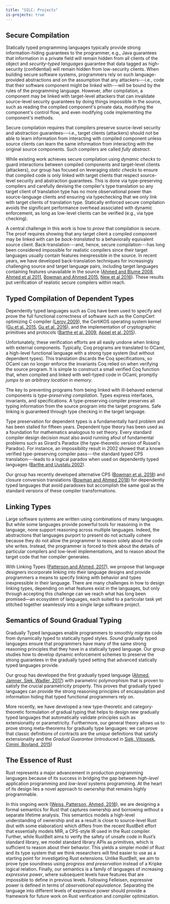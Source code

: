 ```yaml
---
title: "SILC: Projects"
is-projects: true
---
```


## Secure Compilation

Statically typed programming languages typically provide strong
information-hiding guarantees to the programmer, e.g., Java guarantees that
information in a private field will remain hidden from all clients of the object
and _security-typed languages_ guarantee that data tagged as high-security
(confidential) will remain hidden from low-security clients.  When building
secure software systems, programmers rely on such language-provided abstractions
and on the assumption that any attackers---i.e., code that their software
component might be linked with---will be bound by the rules of the programming
language.  However, after compilation, a component may be linked with
target-level attackers that can invalidate source-level security guarantees by
doing things impossible in the source, such as reading the compiled component's
private data, modifying the component's control flow, and even modifying code
implementing the component's methods.

Secure compilation requires that compilers preserve source-level security and
abstraction guarantees---i.e., target clients (attackers) should not be able to
learn information from interacting with compiled component unless source clients
can learn the same information from interacting with the original source
components. Such compilers are called _fully abstract_.

While existing work achieves secure compilation using _dynamic checks_ to
guard interactions between compiled components and target-level clients
(attackers), our group has focused on leveraging _static checks_ to ensure
that compiled code is only linked with target clients that respect source-level
security and abstraction guarantees. 
This is done via type-preserving compilers and carefully devising the compiler's
type translation so any target client of translation type has no more
observational power than source-language clients and ensuring via typechecking 
that we only link with target clients of translation type. 
Statically enforced secure compilation avoids the significant performance
overhead associated with dynamic enforcement, as long as low-level clients can
be verified (e.g., via type checking).

A central challenge in this work is how to _prove_ that compilation
is secure.  The proof requires showing that any target client a compiled
component may be linked with can be _back-translated_ to a behaviorally
equivalent source client. Back-translation---and, hence, secure
compilation---has long been considered impossible for realistic compilers since
their target languages usually contain features inexpressible in the source.  In
recent years, we have developed back-translation techniques for increasingly
challenging source and target language pairs, including target languages
containing features unavailable in the
source ([Ahmed and Blume 2008][#ahmed08], [Ahmed et al 2011][#ahmed11], [Bowman and Ahmed 2015][#bowman15], [New et al 2016][#new16]).
These results put verification of realistic secure compilers within reach.

[#ahmed08]: http://www.ccs.neu.edu/home/amal/papers/tccpoe.pdf
[#ahmed11]: http://www.ccs.neu.edu/home/amal/papers/epc.pdf
[#bowman15]: http://www.ccs.neu.edu/home/amal/papers/nifree.pdf
[#new16]: http://www.ccs.neu.edu/home/amal/papers/fabcc.pdf

## Typed Compilation of Dependent Types
Dependently typed languages such as Coq have been used to specify and prove the full
functional correctness of software such as the CompCert optimizing C compiler ([Leroy 2009][#leroy2009]), the
CertiKOS operating system kernel ([Gu et al. 2015][#gu2015], [Gu et al. 2016][#gu2016]), and the
implementation of cryptographic primitives and protocols ([Barthe et al. 2009][#barthe2009], [Appel et
al. 2015][#appel2015]).

Unfortunately, these verification efforts are all easily undone when linking with external components.
Typically, Coq programs are translated to OCaml, a high-level functional language with a strong type
system (but without dependent types).
This translation discards the Coq specifications, so OCaml can no longer enforce the
invariants Coq relied on when verifying the source program.
It is simple to construct a small verified Coq function that, when compiled and linked with well-typed
code in OCaml, promptly *jumps to an arbitrary location in memory*.

The key to preventing programs from being linked with ill-behaved external components is
*type-preserving compilation*.
Types express interfaces, invariants, and specifications.
A type-preserving compiler preserves all typing information from the source program into the target
programs.
Safe linking is guaranteed through type checking in the target language.

Type preservation for dependent types is a fundamentally hard problem and has been stalled for fifteen
years.
Dependent type theory has been used as a foundation for mathematics analogous to set theory.
Every standard compiler design decision must also avoid running afoul of fundamental problems such as
Girard's Paradox (the type-theoretic version of Russel's Paradox).
For instance, an impossibility result in 2002 showed that a known verified type-preserving compiler
pass---the standard typed CPS translation---leads to a logical paradox when used on dependently typed
languages ([Barthe and Uustalu 2002][#barthe2002]).

Our group has recently developed alternative CPS
([Bowman et al. 2018][#bowman2018]) and closure conversion translations
([Bowman and Ahmed 2018][#bowman2018cccc])
for dependently typed languages that avoid paradoxes but accomplish the same
goal as the standard versions of these compiler transformations.

[#appel2015]: http://doi.org/10.1145/2701415 "Verification of a Cryptographic Primitive: SHA-256"
[#barthe2002]: http://doi.org/10.1145/509799.503043 "CPS Translating Inductive and Coinductive Types"
[#barthe2009]: http://doi.org/10.1145/1480881.1480894 "Formal Certification of Code-based Cryptographic Proofs"
[#gu2015]: http://doi.org/10.1145/2775051.2676975  "Deep Specifications and Certified Abstraction Layers"
[#gu2016]: https://www.usenix.org/conference/osdi16/technical-sessions/presentation/gu  "CertiKOS: An Extensible Architecture for Building Certified Concurrent OS Kernels"
[#leroy2009]: http://doi.org/10.1007/s10817-009-9155-4 "A Formally Verified Compiler Back-end"
[#bowman2018]: https://www.williamjbowman.com/papers/#cps-sigma "Type-Preserving CPS for Σ and Π Types is Not Not Possible"
[#bowman2018cccc]: https://www.williamjbowman.com/papers/#cccc "Typed Closure Conversion of the Calculus of Constructions"

## Linking Types 

Large software systems are written using combinations of many languages. But
while some languages provide powerful tools for reasoning in the language, none
support reasoning across multiple languages. Indeed, the abstractions that
languages purport to present do not actually cohere because they do not allow
the programmer to reason solely about the code she writes. Instead, the
programmer is forced to think about the details of particular compilers and
low-level implementations, and to reason about the target code that her compiler
generates.

With Linking Types ([Patterson and Ahmed, 2017][lt-snapl]), we propose that language
designers incorporate linking into their language designs and provide
programmers a means to specify linking with behavior and types inexpressible in
their language. There are many challenges in how to design linking types,
depending on what features exist in the languages, but only through accepting
this challenge can we reach what has long been promised—an ecosystem of
languages, each suited to a particular task yet stitched together seamlessly
into a single large software project.
 
[lt-snapl]: https://dbp.io/pubs/2017/linking-types.pdf

 
## Semantics of Sound Gradual Typing

Gradually Typed languages enable programmers to smoothly migrate code
from dynamically typed to statically typed styles.
*Sound* gradually typed languages ensure that programmers have many of
the same strong reasoning principles that they have in a statically
typed language.
Our group studies how to develop dynamic enforcement schemes to
preserve the strong guarantees in the gradually typed setting that
advanced statically typed languages provide.

Our group has developed the first gradually typed language ([Ahmed,
Jamner, Siek, Wadler, 2017][grad-poly]) with parametric polymorphism
that is proven to satisfy the crucial parametricity property. This
proves that gradually typed languages can provide the strong reasoning
principles of encapsulation and information hiding that typed
functional programmers rely on.

More recently, we have developed a new type-theoretic and
category-theoretic formulation of gradual typing that helps to design
new gradually typed languages that automatically validate principles
such as extensionality or parametricity.  Furthermore, our general
theory allows us to prove strong meta-theorems for gradually type
languages: we can prove that classic definitions of contracts are the
*unique* definitions that satisfy extensionality and the *Gradual
Guarantee* (introduced in  [Siek, Vitousek, Cimini, Boyland, 2015][refined])

[grad-poly]: https://dl.acm.org/citation.cfm?doid=3136534.3110283
[refined]: http://snapl.org/2015/abstracts/full/Siek.html

## The Essence of Rust

Rust represents a major advancement in production programming languages because
of its success in bridging the gap between *high-level* application programming
and *low-level* systems programming. At the heart of its design lies a novel
approach to *ownership* that remains highly programmable.

In this ongoing work ([Weiss, Patterson, Ahmed, 2018][oxide-ml]), we are
designing a formal semantics for Rust that captures ownership and borrowing
without a separate lifetime analysis. This semantics models a high-level
understanding of ownership and as a result is close to source-level Rust (but
with some elaboration) which differs from the recent RustBelt effort that
essentially models MIR, a CPS-style IR used in the Rust compiler. Further,
while RustBelt aims to verify the safety of unsafe code in Rust’s standard
library, we model standard library APIs as primitives, which is sufficient to
reason about their behavior. This yields a simpler model of Rust and its type
system that we think researchers will find easier to use as a starting point
for investigating Rust extensions. Unlike RustBelt, we aim to prove type
soundness using *progress and preservation* instead of a Kripke logical
relation. Finally, our semantics is a family of languages of increasing
*expressive power*, where subsequent levels have features that are impossible
to define in previous levels. Following Felleisen, expressive power is defined
in terms of *observational equivalence*. Separating the language into different
levels of expressive power should provide a framework for future work on Rust
verification and compiler optimization.

[oxide-ml]: https://aaronweiss.us/pubs/ml18.pdf
